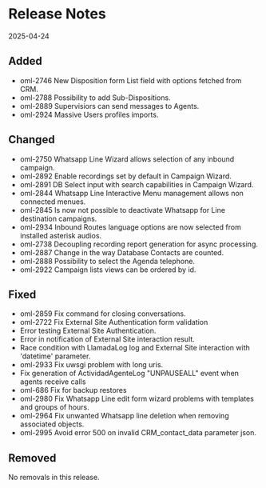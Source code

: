 # Release Notes
2025-04-24

## Added

- oml-2746 New Disposition form List field with options fetched from CRM.
- oml-2788 Possibility to add Sub-Dispositions.
- oml-2889 Supervisiors can send messages to Agents.
- oml-2924 Massive Users profiles imports.

## Changed

- oml-2750 Whatsapp Line Wizard allows selection of any inbound campaign.
- oml-2892 Enable recordings set by default in Campaign Wizard.
- oml-2891 DB Select input with search capabilities in Campaign Wizard.
- oml-2844 Whatsapp Line Interactive Menu management allows non connected menues.
- oml-2845 Is now not possible to deactivate Whatsapp for Line destination campaigns.
- oml-2934 Inbound Routes language options are now selected from installed asterisk audios.
- oml-2738 Decoupling recording report generation for async processing.
- oml-2887 Change in the way Database Contacts are counted.
- oml-2888 Possibility to select the Agenda telephone.
- oml-2922 Campaign lists views can be ordered by id.

## Fixed

- oml-2859 Fix command for closing conversations.
- oml-2722 Fix External Site Authentication form validation
- Error testing External Site Authentication.
- Error in notification of External Site interaction result.
- Race condition with LlamadaLog log and External Site interaction with 'datetime' parameter.
- oml-2933 Fix uwsgi problem with long uris.
- Fix generation of ActividadAgenteLog "UNPAUSEALL" event when agents receive calls
- oml-686 Fix for backup restores
- oml-2980 Fix Whatsapp Line edit form wizard problems with templates and groups of hours.
- oml-2964 Fix unwanted Whatsapp line deletion when removing associated objects.
- oml-2995 Avoid error 500 on invalid CRM_contact_data parameter json.

## Removed

No removals in this release.
